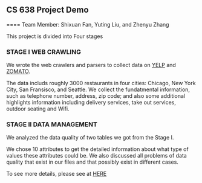 ## CS 638 Project Demo
====
Team Member: Shixuan Fan, Yuting Liu, and Zhenyu Zhang

This project is divided into Four stages

### STAGE I WEB CRAWLING
We wrote the web crawlers and parsers to collect data on [YELP](https://www.yelp.com) and [ZOMATO](https://www.zomato.com). 

The data includs roughly 3000 restaurants in four cities: Chicago, New York City, San Fransisco, and Seattle. We collect the fundatmental information, such as telephone number, address, zip code; and also some additional highlights information including delivery services, take out services, outdoor seating and Wifi.

### STAGE II DATA MANAGEMENT
We analyzed the data quality of two tables we got from the Stage I. 

We chose 10 attributes to get the detailed information about what type of values these attributes could be. We also discussed all problems of data quality that exist in our files and that possibly exist in different cases.

To see more details, please see at [HERE](https://yuting-liu.github.io/CS638-Demo)
